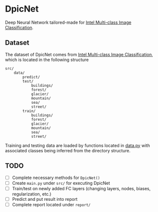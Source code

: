 # DpicNet

Deep Neural Network tailored-made for [Intel Multi-class Image Classification](https://www.kaggle.com/puneet6060/intel-image-classification).

## Dataset

The dataset of DpicNet comes from [Intel Multi-class Image Classification](https://www.kaggle.com/puneet6060/intel-image-classification), which is located in the following structure

```
src/
    data/
        predict/
        test/
            buildings/
            forest/
            glacier/
            mountain/
            sea/
            street/
        train/
            buildings/
            forest/
            glacier/
            mountain/
            sea/
            street/
```

Training and testing data are loaded by functions located in [data.py](src/model/data.py) with associated classes being inferred from the directory structure.

## TODO

- [ ] Complete necessary methods for `DpicNet()`
- [ ] Create `main.py` under `src/` for executing DpicNet
- [ ] Train/test on newly added FC layers (changing layers, nodes, biases, regularization, etc.)
- [ ] Predict and put result into report
- [ ] Complete report located under `report/`